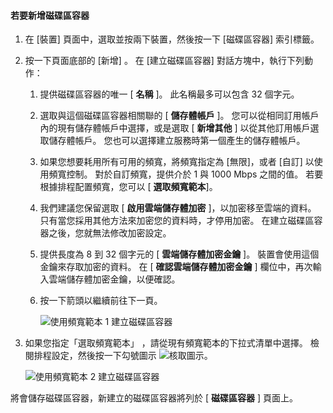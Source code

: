 <!--author=SharS last changed: 1/7/2016-->

#### <a name="to-add-a-volume-container"></a>若要新增磁碟區容器
1. 在 [裝置] 頁面中，選取並按兩下裝置，然後按一下 [磁碟區容器] 索引標籤。
2. 按一下頁面底部的 [新增]  。 在 [建立磁碟區容器] 對話方塊中，執行下列動作：
   
   1. 提供磁碟區容器的唯一 [ **名稱** ]。 此名稱最多可以包含 32 個字元。
   2. 選取與這個磁碟區容器相關聯的 [ **儲存體帳戶** ]。 您可以從相同訂用帳戶內的現有儲存體帳戶中選擇，或是選取 [ **新增其他** ] 以從其他訂用帳戶選取儲存體帳戶。 您也可以選擇建立服務時第一個產生的儲存體帳戶。
   3. 如果您想要耗用所有可用的頻寬，將頻寬指定為 [無限]，或者 [自訂] 以使用頻寬控制。 對於自訂頻寬，提供介於 1 與 1000 Mbps 之間的值。 若要根據排程配置頻寬，您可以 [ **選取頻寬範本**]。
   4. 我們建議您保留選取 [ **啟用雲端儲存體加密** ]，以加密移至雲端的資料。 只有當您採用其他方法來加密您的資料時，才停用加密。 在建立磁碟區容器之後，您就無法修改加密設定。
   5. 提供長度為 8 到 32 個字元的 [ **雲端儲存體加密金鑰** ]。 裝置會使用這個金鑰來存取加密的資料。 在 [ **確認雲端儲存體加密金鑰** ] 欄位中，再次輸入雲端儲存體加密金鑰，以便確認。 
   6. 按一下箭頭以繼續前往下一頁。
      
      ![使用頻寬範本 1 建立磁碟區容器](./media/storsimple-add-volume-container/HCS_CreateVCBT1-include.png) 
3. 如果您指定「選取頻寬範本」 ，請從現有頻寬範本的下拉式清單中選擇。 檢閱排程設定，然後按一下勾號圖示 ![核取圖示](./media/storsimple-configure-new-storage-account/HCS_CheckIcon-include.png)。
   
    ![使用頻寬範本 2 建立磁碟區容器](./media/storsimple-add-volume-container/HCS_CreateVCBT2-include.png) 

將會儲存磁碟區容器，新建立的磁碟區容器將列於 [ **磁碟區容器** ] 頁面上。

